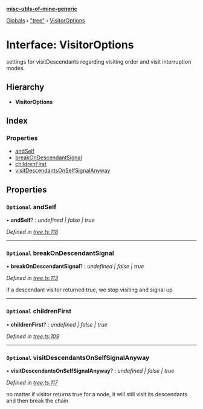 **[misc-utils-of-mine-generic](../README.md)**

[Globals](../globals.md) › ["tree"](../modules/_tree_.md) › [VisitorOptions](_tree_.visitoroptions.md)

# Interface: VisitorOptions

settings for visitDescendants regarding visiting order and visit interruption modes.

## Hierarchy

* **VisitorOptions**

## Index

### Properties

* [andSelf](_tree_.visitoroptions.md#optional-andself)
* [breakOnDescendantSignal](_tree_.visitoroptions.md#optional-breakondescendantsignal)
* [childrenFirst](_tree_.visitoroptions.md#optional-childrenfirst)
* [visitDescendantsOnSelfSignalAnyway](_tree_.visitoroptions.md#optional-visitdescendantsonselfsignalanyway)

## Properties

### `Optional` andSelf

• **andSelf**? : *undefined | false | true*

*Defined in [tree.ts:118](https://github.com/cancerberoSgx/misc-utils-of-mine/blob/90dd7ac/misc-utils-of-mine-generic/src/tree.ts#L118)*

___

### `Optional` breakOnDescendantSignal

• **breakOnDescendantSignal**? : *undefined | false | true*

*Defined in [tree.ts:113](https://github.com/cancerberoSgx/misc-utils-of-mine/blob/90dd7ac/misc-utils-of-mine-generic/src/tree.ts#L113)*

if a descendant visitor returned true, we stop visiting and signal up

___

### `Optional` childrenFirst

• **childrenFirst**? : *undefined | false | true*

*Defined in [tree.ts:109](https://github.com/cancerberoSgx/misc-utils-of-mine/blob/90dd7ac/misc-utils-of-mine-generic/src/tree.ts#L109)*

___

### `Optional` visitDescendantsOnSelfSignalAnyway

• **visitDescendantsOnSelfSignalAnyway**? : *undefined | false | true*

*Defined in [tree.ts:117](https://github.com/cancerberoSgx/misc-utils-of-mine/blob/90dd7ac/misc-utils-of-mine-generic/src/tree.ts#L117)*

no matter if visitor returns true for a node, it will still visit its descendants and then break the chain